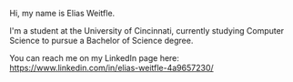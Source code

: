 Hi, my name is Elias Weitfle.

I'm a student at the University of Cincinnati, currently studying Computer Science to pursue a Bachelor of Science degree.

You can reach me on my LinkedIn page here:
https://www.linkedin.com/in/elias-weitfle-4a9657230/
